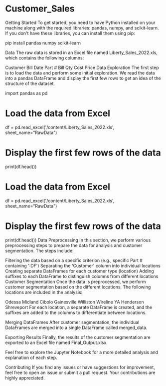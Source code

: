 # Customer_Sales
Getting Started
To get started, you need to have Python installed on your machine along with the required libraries: pandas, numpy, and scikit-learn. If you don't have these libraries, you can install them using pip:

pip install pandas numpy scikit-learn

Data
The raw data is stored in an Excel file named Liberty_Sales_2022.xls, which contains the following columns:

Customer
Bill Date
Part #
Bill Qty
Cost
Price
Data Exploration
The first step is to load the data and perform some initial exploration. We read the data into a pandas DataFrame and display the first few rows to get an idea of the structure of the dataset.

import pandas as pd

# Load the data from Excel
df = pd.read_excel('/content/Liberty_Sales_2022.xls', sheet_name="RawData")

# Display the first few rows of the data
print(df.head())


# Load the data from Excel
df = pd.read_excel('/content/Liberty_Sales_2022.xls', sheet_name="RawData")

# Display the first few rows of the data
print(df.head())
Data Preprocessing
In this section, we perform various preprocessing steps to prepare the data for analysis and customer segmentation. The steps include:

Filtering the data based on a specific criterion (e.g., specific Part # containing ':DF')
Separating the 'Customer' column into individual locations
Creating separate DataFrames for each customer type (location)
Adding suffixes to each DataFrame to distinguish columns from different locations
Customer Segmentation
Once the data is preprocessed, we perform customer segmentation based on the different locations. The following locations are included in the analysis:

Odessa
Midland
Cibolo
Gainesville
Williston
Wireline YA
Henderson
Shreveport
For each location, a separate DataFrame is created, and the suffixes are added to the columns to differentiate between locations.

Merging DataFrames
After customer segmentation, the individual DataFrames are merged into a single DataFrame called merged_data.

Exporting Results
Finally, the results of the customer segmentation are exported to an Excel file named Final_Output.xlsx.

Feel free to explore the Jupyter Notebook for a more detailed analysis and explanation of each step.

Contributing
If you find any issues or have suggestions for improvement, feel free to open an issue or submit a pull request. Your contributions are highly appreciated.
